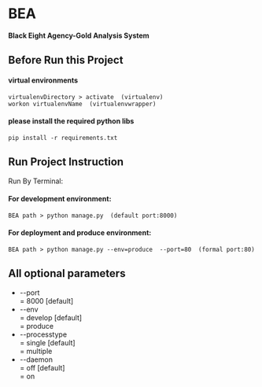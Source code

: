 # BEA  
**Black Eight Agency-Gold Analysis System**  
  
## Before Run this Project  
#### virtual environments  
    virtualenvDirectory > activate  (virtualenv)  
    workon virtualenvName  (virtualenvwrapper)  
#### please install the required python libs  
    pip install -r requirements.txt  
  
## Run Project Instruction  
Run By Terminal:  
#### For development environment:  
    BEA path > python manage.py  (default port:8000)  
#### For deployment and produce environment:  
    BEA path > python manage.py --env=produce  --port=80  (formal port:80)  

## All optional parameters
* --port  
= 8000 [default]  
* --env  
= develop [default]  
= produce  
* --processtype  
= single [default]  
= multiple  
* --daemon  
= off [default]  
= on  